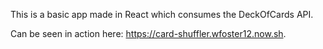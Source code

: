 This is a basic app made in React which consumes the DeckOfCards API.

Can be seen in action here: https://card-shuffler.wfoster12.now.sh.